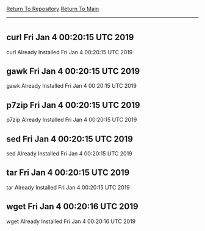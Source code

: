 [Return To Repository](https://github.com/deathbybandaid/piholeparser/)
[Return To Main](https://github.com/deathbybandaid/piholeparser/blob/master/RecentRunLogs/Mainlog.md)
____________________________________
# 
## curl Fri Jan 4 00:20:15 UTC 2019
curl Already Installed Fri Jan 4 00:20:15 UTC 2019
## gawk Fri Jan 4 00:20:15 UTC 2019
gawk Already Installed Fri Jan 4 00:20:15 UTC 2019
## p7zip Fri Jan 4 00:20:15 UTC 2019
p7zip Already Installed Fri Jan 4 00:20:15 UTC 2019
## sed Fri Jan 4 00:20:15 UTC 2019
sed Already Installed Fri Jan 4 00:20:15 UTC 2019
## tar Fri Jan 4 00:20:15 UTC 2019
tar Already Installed Fri Jan 4 00:20:15 UTC 2019
## wget Fri Jan 4 00:20:16 UTC 2019
wget Already Installed Fri Jan 4 00:20:16 UTC 2019
